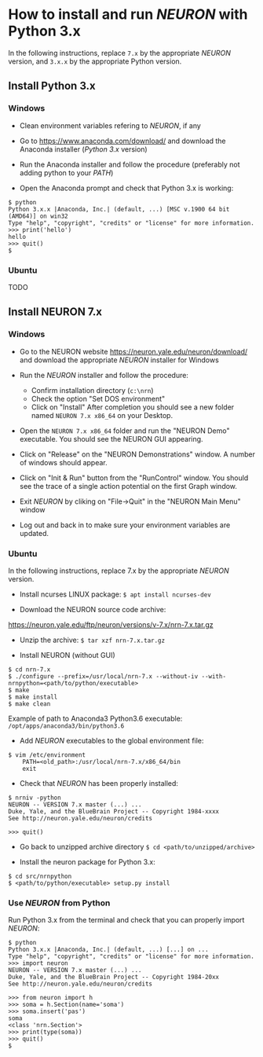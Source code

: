 # How to install and run *NEURON* with Python 3.x

In the following instructions, replace `7.x` by the appropriate *NEURON* version, and `3.x.x` by the appropriate Python version.

## Install Python 3.x

### Windows

- Clean environment variables refering to *NEURON*, if any

- Go to https://www.anaconda.com/download/ and download the Anaconda installer (*Python 3.x* version)

- Run the Anaconda installer and follow the procedure (preferably not adding python to your *PATH*)

- Open the Anaconda prompt and check that Python 3.x is working:
```
$ python
Python 3.x.x |Anaconda, Inc.| (default, ...) [MSC v.1900 64 bit (AMD64)] on win32
Type "help", "copyright", "credits" or "license" for more information.
>>> print('hello')
hello
>>> quit()
$
```

### Ubuntu

TODO


## Install NEURON 7.x

### Windows

- Go to the NEURON website https://neuron.yale.edu/neuron/download/ and download the appropriate *NEURON* installer for Windows

- Run the *NEURON* installer and follow the procedure:
  - Confirm installation directory (`c:\nrn`)
  - Check the option "Set DOS environment"
  - Click on "Install"
After completion you should see a new folder named `NEURON 7.x x86_64` on your Desktop.

- Open the `NEURON 7.x x86_64` folder and run the "NEURON Demo" executable. You should see the NEURON GUI appearing.
- Click on "Release" on the "NEURON Demonstrations" window. A number of windows should appear.
- Click on "Init & Run" button from the "RunControl" window. You should see the trace of a single action potential on the first Graph window.
- Exit *NEURON* by cliking on "File->Quit" in the "NEURON Main Menu" window

- Log out and back in to make sure your environment variables are updated.


### Ubuntu

In the following instructions, replace 7.x by the appropriate *NEURON* version.

- Install ncurses LINUX package:
``` $ apt install ncurses-dev ```

- Download the NEURON source code archive:

https://neuron.yale.edu/ftp/neuron/versions/v-7.x/nrn-7.x.tar.gz

- Unzip the archive:
``` $ tar xzf nrn-7.x.tar.gz ```

- Install NEURON (without GUI)
```
$ cd nrn-7.x
$ ./configure --prefix=/usr/local/nrn-7.x --without-iv --with-nrnpython=<path/to/python/executable>
$ make
$ make install
$ make clean
```
Example of path to Anaconda3 Python3.6 executable: `/opt/apps/anaconda3/bin/python3.6`

- Add *NEURON* executables to the global environment file:
```
$ vim /etc/environment
    PATH=<old_path>:/usr/local/nrn-7.x/x86_64/bin
    exit
```

- Check that *NEURON* has been properly installed:
```
$ nrniv -python
NEURON -- VERSION 7.x master (...) ...
Duke, Yale, and the BlueBrain Project -- Copyright 1984-xxxx
See http://neuron.yale.edu/neuron/credits

>>> quit()
```

- Go back to unzipped archive directory
``` $ cd <path/to/unzipped/archive> ```

- Install the neuron package for Python 3.x:
```
$ cd src/nrnpython
$ <path/to/python/executable> setup.py install
```

### Use *NEURON* from Python

Run Python 3.x from the terminal and check that you can properly import *NEURON*:

```
$ python
Python 3.x.x |Anaconda, Inc.| (default, ...) [...] on ...
Type "help", "copyright", "credits" or "license" for more information.
>>> import neuron
NEURON -- VERSION 7.x master (...) ...
Duke, Yale, and the BlueBrain Project -- Copyright 1984-20xx
See http://neuron.yale.edu/neuron/credits

>>> from neuron import h
>>> soma = h.Section(name='soma')
>>> soma.insert('pas')
soma
<class 'nrn.Section'>
>>> print(type(soma))
>>> quit()
$
```